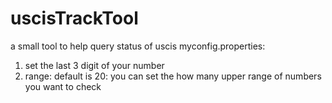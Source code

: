 # uscisTrackTool
a small tool to help query status of uscis
myconfig.properties:
1) set the last 3 digit of your number
2) range: default is 20: you can set the how many upper range of numbers you want to check
